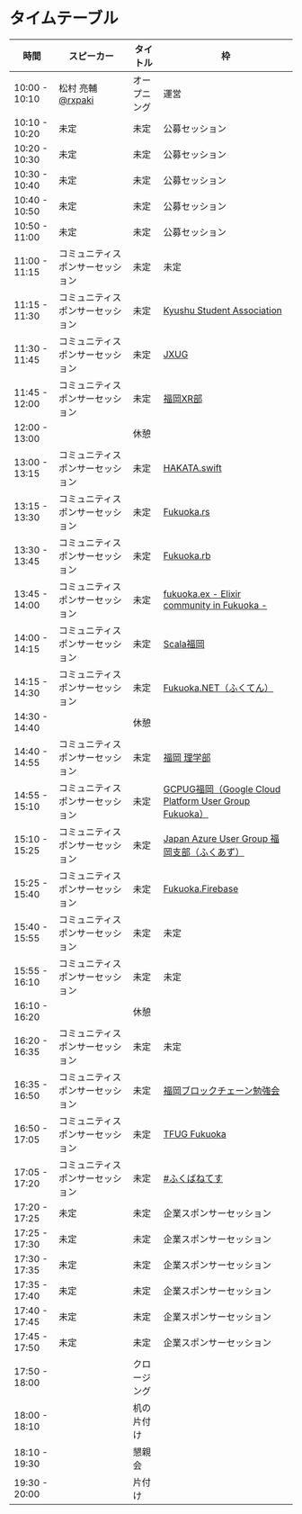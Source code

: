 # タイムテーブル

| 時間          | スピーカー | タイトル | 枠 |
|---------------|--------------------|------------|------------|
| 10:00 - 10:10 | 松村 亮輔[@rxpaki](https://twitter.com/rxpaki) | オープニング | 運営 |
| 10:10 - 10:20 | 未定 | 未定 | 公募セッション |
| 10:20 - 10:30 | 未定 | 未定 | 公募セッション |
| 10:30 - 10:40 | 未定 | 未定 | 公募セッション |
| 10:40 - 10:50 | 未定 | 未定 | 公募セッション |
| 10:50 - 11:00 | 未定 | 未定 | 公募セッション |
| 11:00 - 11:15 | コミュニティスポンサーセッション | 未定 | 未定 |
| 11:15 - 11:30 | コミュニティスポンサーセッション | 未定 | [Kyushu Student Association](https://student-kyushu.connpass.com/) |
| 11:30 - 11:45 | コミュニティスポンサーセッション | 未定 | [JXUG](https://jxug.connpass.com/) |
| 11:45 - 12:00 | コミュニティスポンサーセッション | 未定 | [福岡XR部](https://fukuoka-xr-club.connpass.com/) |
| 12:00 - 13:00 |  | 休憩 | |
| 13:00 - 13:15 | コミュニティスポンサーセッション | 未定 | [HAKATA.swift](https://hakata-swift.connpass.com/) |
| 13:15 - 13:30 | コミュニティスポンサーセッション | 未定 | [Fukuoka.rs](https://fukuokars.connpass.com/) |
| 13:30 - 13:45 | コミュニティスポンサーセッション | 未定 | [Fukuoka.rb](https://fukuokarb.connpass.com/) |
| 13:45 - 14:00 | コミュニティスポンサーセッション | 未定 | [fukuoka.ex - Elixir community in Fukuoka -](https://fukuokaex.connpass.com/) |
| 14:00 - 14:15 | コミュニティスポンサーセッション | 未定 | [Scala福岡](https://scala.connpass.com/) |
| 14:15 - 14:30 | コミュニティスポンサーセッション | 未定 | [Fukuoka.NET（ふくてん）](https://fukuten.connpass.com/) |
| 14:30 - 14:40 |  | 休憩 | |
| 14:40 - 14:55 | コミュニティスポンサーセッション | 未定 | [福岡 理学部](https://fukuoka-science.connpass.com/) |
| 14:55 - 15:10 | コミュニティスポンサーセッション | 未定 | [GCPUG福岡（Google Cloud Platform User Group Fukuoka）](https://gcpugfukuoka.connpass.com/) |
| 15:10 - 15:25 | コミュニティスポンサーセッション | 未定 | [Japan Azure User Group 福岡支部（ふくあず）](https://fukuazu.connpass.com/) |
| 15:25 - 15:40 | コミュニティスポンサーセッション | 未定 | [Fukuoka.Firebase](https://fukuokafirebase.connpass.com/) |
| 15:40 - 15:55 | コミュニティスポンサーセッション | 未定 | 未定 |
| 15:55 - 16:10 | コミュニティスポンサーセッション | 未定 | 未定 |
| 16:10 - 16:20 |  | 休憩 | |
| 16:20 - 16:35 | コミュニティスポンサーセッション | 未定 | 未定 |
| 16:35 - 16:50 | コミュニティスポンサーセッション | 未定 | [福岡ブロックチェーン勉強会](https://ethfuk.connpass.com/) |
| 16:50 - 17:05 | コミュニティスポンサーセッション | 未定 | [TFUG Fukuoka](https://tfugfuk.connpass.com/) |
| 17:05 - 17:20 | コミュニティスポンサーセッション | 未定 | [#ふくばねてす](https://fukubernetes.connpass.com/) |
| 17:20 - 17:25 | 未定 | 未定 | 企業スポンサーセッション |
| 17:25 - 17:30 | 未定 | 未定 | 企業スポンサーセッション |
| 17:30 - 17:35 | 未定 | 未定 | 企業スポンサーセッション |
| 17:35 - 17:40 | 未定 | 未定 | 企業スポンサーセッション |
| 17:40 - 17:45 | 未定 | 未定 | 企業スポンサーセッション |
| 17:45 - 17:50 | 未定 | 未定 | 企業スポンサーセッション |
| 17:50 - 18:00 |  | クロージング | |
| 18:00 - 18:10 |  | 机の片付け | |
| 18:10 - 19:30 |  | 懇親会 | |
| 19:30 - 20:00 |  | 片付け | |
